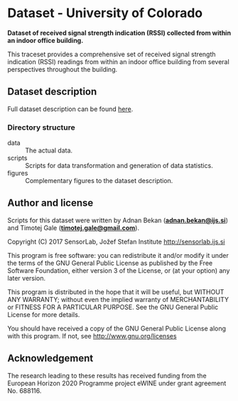 # Dataset - University of Colorado

**Dataset of received signal strength indication (RSSI) collected from within an indoor office building.**

This traceset provides a comprehensive set of received signal strength indication (RSSI) readings from within an indoor office building from several perspectives throughout the building.

## Dataset description

Full dataset description can be found [here](https://crawdad.cs.dartmouth.edu/cu/rssi/20090528/).

### Directory structure

<dl>
  <dt>data</dt>
  <dd>The actual data.</dd>

  <dt>scripts</dt>
  <dd>Scripts for data transformation and generation of data statistics.</dd>

  <dt>figures</dt>
  <dd>Complementary figures to the dataset description.</dd>
</dl>

## Author and license

Scripts for this dataset were written by Adnan Bekan (**adnan.bekan@ijs.si**) and Timotej Gale (**timotej.gale@gmail.com**).

Copyright (C) 2017 SensorLab, Jožef Stefan Institute http://sensorlab.ijs.si

This program is free software: you can redistribute it and/or modify it under the terms of the GNU General Public License as published by the Free Software Foundation, either version 3 of the License, or (at your option) any later version.

This program is distributed in the hope that it will be useful, but WITHOUT ANY WARRANTY; without even the implied warranty of MERCHANTABILITY or FITNESS FOR A PARTICULAR PURPOSE.  See the GNU General Public License for more details.

You should have received a copy of the GNU General Public License along with this program. If not, see http://www.gnu.org/licenses

## Acknowledgement

The research leading to these results has received funding from the European Horizon 2020 Programme project eWINE under grant agreement No. 688116.